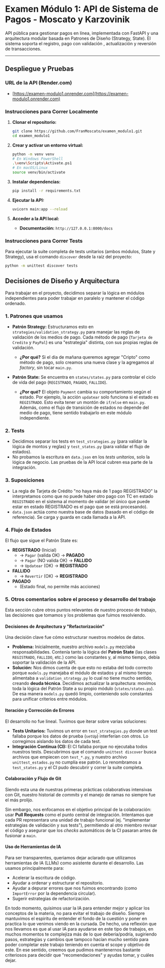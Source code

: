 # Examen Módulo 1: API de Sistema de Pagos - Moscato y Karzovinik

API pública para gestionar pagos en línea, implementada con FastAPI y una arquitectura modular basada en Patrones de Diseño (Strategy, State). El sistema soporta el registro, pago con validación  , actualización y reversión de transacciones.

---

## Despliegue y Pruebas

### URL de la API (Render.com)

* [https://examen-modulo1.onrender.com](https://examen-modulo1.onrender.com)

### Instrucciones para Correr Localmente

1.  **Clonar el repositorio:**
    ```bash
    git clone https://github.com/FranMoscato/examen_modulo1.git
    cd examen_modulo1
    ```

2.  **Crear y activar un entorno virtual:**
    ```bash
    python -m venv venv
    # En Windows PowerShell
    .\venv\Scripts\Activate.ps1
    # En macOS/Linux
    source venv/bin/activate
    ```

3.  **Instalar dependencias:**
    ```bash
    pip install -r requirements.txt
    ```

4.  **Ejecutar la API:**
    ```bash
    uvicorn main:app --reload
    ```

5.  **Acceder a la API local:**
    * **Documentación:** `http://127.0.0.1:8000/docs`

### Instrucciones para Correr Tests

Para ejecutar la suite completa de tests unitarios (ambos módulos, State y Strategy), usa el comando `discover` desde la raíz del proyecto:

```bash
python -m unittest discover tests
```

## Decisiones de Diseño y Arquitectura

Para trabajar en el proyecto, decidimos separar la lógica en módulos independientes para poder trabajar en paralelo y mantener el código ordenado.

### 1. Patrones que usamos

* **Patrón Strategy:** Estructuramos esto en `strategies/validation_strategy.py` para manejar las reglas de validación de los medios de pago. Cada método de pago (`Tarjeta de Credito` y `PayPal`) es una "estrategia" distinta, con sus propias reglas de validación.
    * **¿Por qué?** Si el dia de mañana queremos agregar "Cripto" como método de pago, solo creamos una nueva clase y la agregamos al *factory*, sin tocar `main.py`.

* **Patrón State:** Se encuentra en `states/states.py` para controlar el ciclo de vida del pago (`REGISTRADO`, `PAGADO`, `FALLIDO`).
    * **¿Por qué?** El objeto `Payment` cambia su comportamiento según el estado. Por ejemplo, la acción `updatear` solo funciona si el estado es `REGISTRADO`. Esto evita tener un montón de `if/else` en `main.py`. Además, como el flujo de transición de estados no depende del medio de pago, tiene sentido trabajarlo en este módulo independiente.

### 2. Tests

* Decidimos separar los tests en `test_strategies.py` (para validar la lógica de montos y reglas) y `test_states.py` (para validar el flujo de estados).
* No probamos la escritura en `data.json` en los *tests unitarios*, solo la lógica de negocio. Las pruebas de la API local cubren esa parte de la integración.

### 3. Suposiciones

* La regla de Tarjeta de Crédito "no haya más de 1 pago REGISTRADO" la interpretamos como que no puede haber otro pago con TC en estado `REGISTRADO` en el sistema al momento de validar (el único que puede estar en estado REGISTRADO es el pago que se está procesando).
* `data.json` actúa como nuestra base de datos (basado en el código de referencia). Se carga y guarda en cada llamada a la API.

### 4. Flujo de Estados

El flujo que sigue el Patrón State es:

* **REGISTRADO** (Inicial)
    * $\rightarrow$ `Pagar` (valida OK) $\rightarrow$ **PAGADO**
    * $\rightarrow$ `Pagar` (NO valida OK) $\rightarrow$ **FALLIDO**
    * $\rightarrow$ `Updatear` (OK) $\rightarrow$ **REGISTRADO**
* **FALLIDO**
    * $\rightarrow$ `Revertir` (OK) $\rightarrow$ **REGISTRADO**
* **PAGADO**
    * (Estado final, no permite más acciones)

### 5. Otros comentarios sobre el proceso y desarrollo del trabajo

Esta sección cubre otros puntos relevantes de nuestro proceso de trabajo, las decisiones que tomamos y los problemas que fuimos resolviendo.

#### Decisiones de Arquitectura y "Refactorización"

Una decisión clave fue cómo estructurar nuestros modelos de datos.

* **Problema:** Inicialmente, nuestro archivo `models.py` mezclaba responsabilidades. Contenía tanto la lógica del **Patrón State** (las clases `REGISTRADO`, `FALLIDO`, etc.) como las constantes y, al mismo tiempo, debía soportar la validación de la API.
* **Solución:** Nos dimos cuenta de que esto no estaba del todo correcto porque `models.py` manejaba el módulo de estados y al mismo tiempo alimentaba a `validation_strategy.py` lo cual no tiene mucho sentido, creando **deuda técnica**.
Decidimos actualizar la arquitectura: movimos toda la lógica del Patrón State a su propio módulo (`states/states.py`). De esa manera `models.py` quedó limpio, conteniendo solo constantes para unificar criterios entre módulos.

#### Iteración y Corrección de Errores

El desarrollo no fue lineal. Tuvimos que iterar sobre varias soluciones:

* **Tests Unitarios:** Tuvimos un error en `test_strategies.py` donde un test fallaba porque los datos de prueba (`setUp`) interferían con otros. Lo corregimos aislando los datos de cada test.
* **Integración Continua (CI):** El CI fallaba porque no ejecutaba todos nuestros tests. Descubrimos que el comando `unittest discover` busca archivos que empiecen con `test_*.py`, y nuestro archivo `unittest_estados.py` no cumplía ese patrón. Lo renombramos a `test_states.py` y el CI pudo descubrir y correr la suite completa.

#### Colaboración y Flujo de Git

Siendo esta una de nuestras primeras prácticas colaborativas intensivas con Git, nuestro historial de *commits* y el manejo de ramas no siempre fue el más prolijo.

Sin embargo, nos enfocamos en el objetivo principal de la colaboración: usar **Pull Requests** como el punto central de integración. Intentamos que cada PR representara una unidad de trabajo funcional (ej. "implementar estrategias de validación y sus tests"), permitiendo al otro miembro revisar el código y asegurar que los *checks* automáticos de la CI pasaran antes de fusionar a `main`.

#### Uso de Herramientas de IA

Para ser transparentes, queriamos dejar aclarado que utilizamos herramientas de IA (LLMs) como asistente durante el desarrollo. Las usamos principalmente para:
* Acelerar la escritura de código.
* Ayudar a ordenar y estructurar el repositorio.
* Ayudar a depurar errores que nos fuimos encontrando (como `ImportError` por la dependencia circular).
* Sugerir estrategias de refactorización.

En todo momento, quisimos usar la IA para entender mejor y aplicar los conceptos de la materia, no para evitar el trabajo de diseño. Siempre mantuvimos el espiritu de entender el fondo de la cuestión y poner en practica lo que venimos viendo en la cursada. De hecho, una reflexión que nos llevamos es que al usar IA para ayudarse en este tipo de trabajos, en muchos momentos te complejiza más de lo que debería/podría, sugiriendo pasos, estrategias y cambios que tampoco hacían mucho sentido para poder completar este trabajo teniendo en cuenta el scope y objetivo de este. En ese sentido, creemos que pudimos mantenernos bastante criteriosos para decidir que "recomendaciones" y ayudas tomar, y cuáles dejar.